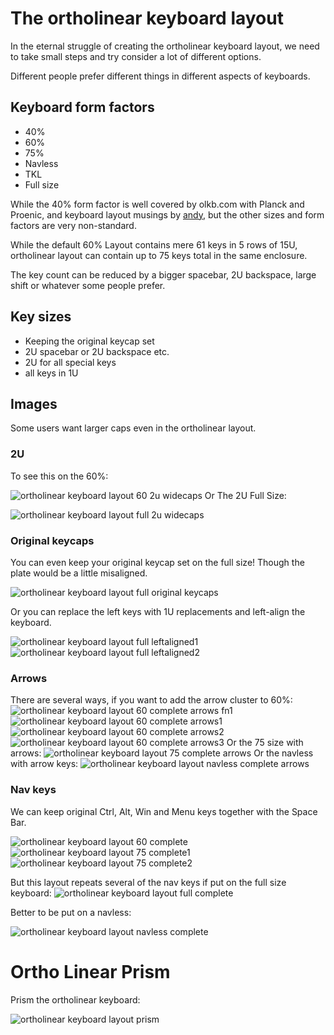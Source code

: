 # The ortholinear keyboard layout

In the eternal struggle of creating the ortholinear keyboard layout,
we need to take small steps and try consider a lot of different options.

Different people prefer different things in different aspects of keyboards.

## Keyboard form factors
* 40%
* 60%
* 75%
* Navless
* TKL
* Full size

While the 40% form factor is well covered
by olkb.com with Planck and Proenic,
and keyboard layout musings by
[andy](https://www.smittey.co.uk/the-planck-key-theory),
but the other sizes and form factors are very non-standard.

While the default 60% Layout contains mere 61 keys
in 5 rows of 15U, ortholinear layout can contain
up to 75 keys total in the same enclosure.

The key count can be reduced by a bigger spacebar,
2U backspace, large shift or whatever some people prefer.

## Key sizes
* Keeping the original keycap set
* 2U spacebar or 2U backspace etc.
* 2U for all special keys
* all keys in 1U

## Images
Some users want larger caps even in the ortholinear layout.

### 2U

To see this on the 60%:

![ortholinear keyboard layout 60 2u widecaps](images/keyboard-layout-ortholinear-60-2u-widecaps.png)
Or The 2U Full Size:

![ortholinear keyboard layout full 2u widecaps](images/keyboard-layout-ortholinear-full-2u-widecaps.png)

### Original keycaps
You can even keep your original keycap set on the full size!
Though the plate would be a little misaligned.

![ortholinear keyboard layout full original keycaps](images/keyboard-layout-ortholinear-full-original-keycaps.png)

Or you can replace the left keys with 1U replacements and left-align the keyboard.

![ortholinear keyboard layout full leftaligned1](images/keyboard-layout-ortholinear-full-leftaligned1.png)
![ortholinear keyboard layout full leftaligned2](images/keyboard-layout-ortholinear-full-leftaligned2.png)

### Arrows
There are several ways, if you want to add the arrow cluster to 60%:
![ortholinear keyboard layout 60 complete arrows fn1](images/keyboard-layout-ortholinear-60-complete-arrows-fn1.png)
![ortholinear keyboard layout 60 complete arrows1](images/keyboard-layout-ortholinear-60-complete-arrows1.png)
![ortholinear keyboard layout 60 complete arrows2](images/keyboard-layout-ortholinear-60-complete-arrows2.png)
![ortholinear keyboard layout 60 complete arrows3](images/keyboard-layout-ortholinear-60-complete-arrows3.png)
Or the 75 size with arrows:
![ortholinear keyboard layout 75 complete arrows](images/keyboard-layout-ortholinear-75-complete-arrows.png)
Or the navless with arrow keys:
![ortholinear keyboard layout navless complete arrows](images/keyboard-layout-ortholinear-navless-complete-arrows.png)

### Nav keys

We can keep original Ctrl, Alt, Win and Menu keys together with the Space Bar.

![ortholinear keyboard layout 60 complete](images/keyboard-layout-ortholinear-60-complete.png)
![ortholinear keyboard layout 75 complete1](images/keyboard-layout-ortholinear-75-complete1.png)
![ortholinear keyboard layout 75 complete2](images/keyboard-layout-ortholinear-75-complete2.png)

But this layout repeats several of the nav keys if put on the full size keyboard:
![ortholinear keyboard layout full complete](images/keyboard-layout-ortholinear-full-complete.png)

Better to be put on a navless:

![ortholinear keyboard layout navless complete](images/keyboard-layout-ortholinear-navless-complete.png)

# Ortho Linear Prism

Prism the ortholinear keyboard:

![ortholinear keyboard layout prism](images/keyboard-layout-ortholinear-prism.png)
